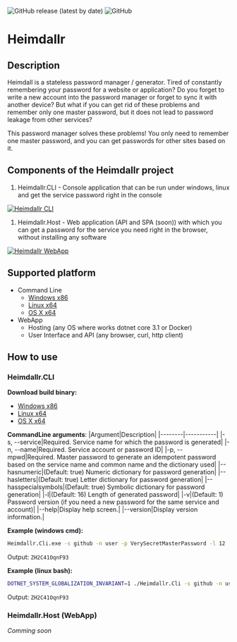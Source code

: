 ![GitHub release (latest by date)](https://img.shields.io/github/v/release/amest/Heimdallr)
![GitHub](https://img.shields.io/github/license/amest/Heimdallr)
# Heimdallr
## Description
Heimdall is a stateless password manager / generator.
Tired of constantly remembering your password for a website or application? 
Do you forget to write a new account into the password manager or forget to sync it with another device?
But what if you can get rid of these problems and remember only one master password, but it does not lead to password leakage from other services?

This password manager solves these problems! You only need to remember one master password, and you can get passwords for other sites based on it.

## Components of the Heimdallr project
1. Heimdallr.CLI - Console application that can be run under windows, linux and get the service password right in the console

[![Heimdallr CLI](https://i.postimg.cc/6Q24QSRV/image.png)](https://postimg.cc/1gS3Cvv4)

1. Heimdallr.Host - Web application (API and SPA (soon)) with which you can get a password for the service you need right in the browser, without installing any software

[![Heimdallr WebApp](https://i.postimg.cc/zvmC5NcR/2020-12-08-08-55-36-localhost-bfe2d743ed69.png)](https://postimg.cc/XG8GcR3V)

## Supported platform
* Command Line
   * [Windows x86](https://github.com/AMEST/Heimdallr/releases/latest/download/Heimdallr.Cli-win-x86.zip)
   * [Linux x64](https://github.com/AMEST/Heimdallr/releases/latest/download/Heimdallr.Cli-linux-x64.zip)
   * [OS X x64](https://github.com/AMEST/Heimdallr/releases/latest/download/Heimdallr.Cli-osx-x64.zip)
* WebApp
   * Hosting (any OS where works dotnet core 3.1 or Docker)
   * User Interface and API (any browser, curl, http client)

## How to use

### Heimdallr.CLI
**Download build binary:**
* [Windows x86](https://github.com/AMEST/Heimdallr/releases/latest/download/Heimdallr.Cli-win-x86.zip)
* [Linux x64](https://github.com/AMEST/Heimdallr/releases/latest/download/Heimdallr.Cli-linux-x64.zip)
* [OS X x64](https://github.com/AMEST/Heimdallr/releases/latest/download/Heimdallr.Cli-osx-x64.zip)

**CommandLine arguments**:
|Argument|Description|
|--------|-----------|
|-s, --service|Required. Service name for which the password is generated|
|-n, --name|Required. Service account or password ID|
|-p, --mpwd|Required. Master password to generate an idempotent password based on the service name and common name and the dictionary used|
|--hasnumeric|(Default: true) Numeric dictionary for password generation|
|--hasletters|(Default: true) Letter dictionary for password generation|
|--hasspecialsymbols|(Default: true) Symbolic dictionary for password generation|
|-l|(Default: 16) Length of generated password|
|-v|(Default: 1) Password version (if you need a new password for the same service and account)|
|--help|Display help screen.|
|--version|Display version information.|

**Example (windows cmd):**
```cmd
Heimdallr.Cli.exe -s github -n user -p VerySecretMasterPassword -l 12
```
Output: `ZH2C41OqnF93`

**Example (linux bash):**
```bash
DOTNET_SYSTEM_GLOBALIZATION_INVARIANT=1 ./Heimdallr.Cli -s github -n user -p VerySecretMasterPassword -l 12
```
Output: `ZH2C41OqnF93`
### Heimdallr.Host (WebApp)
*Comming soon*
